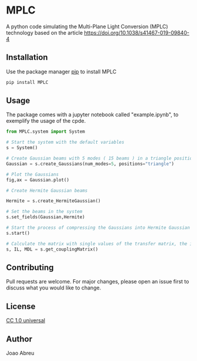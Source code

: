 
# MPLC

A python code simulating the Multi-Plane Light Conversion (MPLC) technology based on the article https://doi.org/10.1038/s41467-019-09840-4

## Installation

Use the package manager [pip](https://pip.pypa.io/en/stable/) to install MPLC

```bash
pip install MPLC
```

## Usage

The package comes with a jupyter notebook called "example.ipynb", to exemplify the usage of the cpde.

```python
from MPLC.system import System

# Start the system with the default variables
s = System()

# Create Gaussian beams with 5 modes ( 15 beams ) in a triangle position
Gaussian = s.create_Gaussians(num_modes=5, positions="triangle")

# Plot the Gaussians
fig,ax = Gaussian.plot()

# Create Hermite Gaussian beams

Hermite = s.create_HermiteGaussian()

# Set the beams in the system
s.set_fields(Gaussian,Hermite)

# Start the process of compressing the Gaussians into Hermite Gaussian beams
s.start()

# Calculate the matrix with single values of the transfer matrix, the insertion loss and the mode-dependent loss
s, IL, MDL = s.get_couplingMatrix()
```

## Contributing

Pull requests are welcome. For major changes, please open an issue first
to discuss what you would like to change.


## License

[CC 1.0 universal](https://creativecommons.org/publicdomain/zero/1.0/deed.pt)

## Author

Joao Abreu